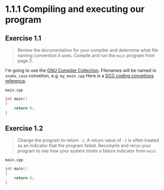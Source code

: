 # 1.1.1 Compiling and executing our program

## Exercise 1.1
> Review the documentation for your compiler and determine what file naming convention it uses. Compile and run the `main` program from page 2.

I'm going to use the [GNU Compiler Collection](https://gcc.gnu.org/). Filenames will be named in `snake_case` convetion, e.g. `my_main.cpp` Here is a [GCC coding convetions reference](https://gcc.gnu.org/codingconventions.html).

`main.cpp`
```cpp
int main()
{
    return 0;
}
```

## Exercise 1.2
> Change the program to return `-1`. A return value of `-1` is often treated as an indicator that the program failed. Recompile and rerun your program to see how your system treats a failure indicator from `main`.

`main.cpp`
```cpp
int main()
{
    return 0;
}
```